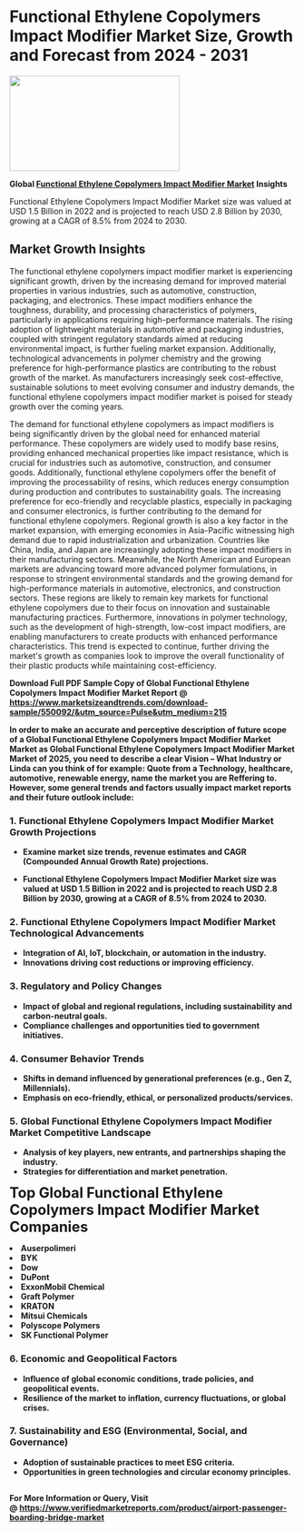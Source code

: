 <H1>Functional Ethylene Copolymers Impact Modifier Market Size, Growth and Forecast from 2024 - 2031</H1><img class="aligncenter size-medium wp-image-584254" src="https://thirdeyenews.in/wp-content/uploads/2024/09/Global-Market-Research-300x168.jpeg" alt="" width="300" height="168" /><p><strong>Global&nbsp;<a href="https://www.marketsizeandtrends.com/download-sample/550092/&amp;utm_source=Pulse&amp;utm_medium=215">Functional Ethylene Copolymers Impact Modifier Market</a> Insights</strong></p><p>Functional Ethylene Copolymers Impact Modifier Market size was valued at USD 1.5 Billion in 2022 and is projected to reach USD 2.8 Billion by 2030, growing at a CAGR of 8.5% from 2024 to 2030.</p><p><h2>Market Growth Insights</h2> The functional ethylene copolymers impact modifier market is experiencing significant growth, driven by the increasing demand for improved material properties in various industries, such as automotive, construction, packaging, and electronics. These impact modifiers enhance the toughness, durability, and processing characteristics of polymers, particularly in applications requiring high-performance materials. The rising adoption of lightweight materials in automotive and packaging industries, coupled with stringent regulatory standards aimed at reducing environmental impact, is further fueling market expansion. Additionally, technological advancements in polymer chemistry and the growing preference for high-performance plastics are contributing to the robust growth of the market. As manufacturers increasingly seek cost-effective, sustainable solutions to meet evolving consumer and industry demands, the functional ethylene copolymers impact modifier market is poised for steady growth over the coming years. <p><strong></strong></p> <p>The demand for functional ethylene copolymers as impact modifiers is being significantly driven by the global need for enhanced material performance. These copolymers are widely used to modify base resins, providing enhanced mechanical properties like impact resistance, which is crucial for industries such as automotive, construction, and consumer goods. Additionally, functional ethylene copolymers offer the benefit of improving the processability of resins, which reduces energy consumption during production and contributes to sustainability goals. The increasing preference for eco-friendly and recyclable plastics, especially in packaging and consumer electronics, is further contributing to the demand for functional ethylene copolymers. Regional growth is also a key factor in the market expansion, with emerging economies in Asia-Pacific witnessing high demand due to rapid industrialization and urbanization. Countries like China, India, and Japan are increasingly adopting these impact modifiers in their manufacturing sectors. Meanwhile, the North American and European markets are advancing toward more advanced polymer formulations, in response to stringent environmental standards and the growing demand for high-performance materials in automotive, electronics, and construction sectors. These regions are likely to remain key markets for functional ethylene copolymers due to their focus on innovation and sustainable manufacturing practices. Furthermore, innovations in polymer technology, such as the development of high-strength, low-cost impact modifiers, are enabling manufacturers to create products with enhanced performance characteristics. This trend is expected to continue, further driving the market's growth as companies look to improve the overall functionality of their plastic products while maintaining cost-efficiency. <p><strong></p><p><span class=""><strong>Download Full PDF Sample Copy of Global Functional Ethylene Copolymers Impact Modifier Market Report</strong> @ <a href="https://www.marketsizeandtrends.com/download-sample/550092/&amp;utm_source=Pulse&amp;utm_medium=215" target="_blank">https://www.marketsizeandtrends.com/download-sample/550092/&amp;utm_source=Pulse&amp;utm_medium=215</a></span></p><p>In order to make an accurate and perceptive description of future scope of a Global&nbsp;Functional Ethylene Copolymers Impact Modifier Market Market as Global&nbsp;Functional Ethylene Copolymers Impact Modifier Market Market of 2025, you need to describe a clear Vision &ndash; What Industry or Linda can you think of for example: Quote from a Technology, healthcare, automotive, renewable energy, name the market you are Reffering to. However, some general trends and factors usually impact market reports and their future outlook include:</p><h3>1.&nbsp;<strong>Functional Ethylene Copolymers Impact Modifier Market Growth Projections</strong></h3><ul><li>Examine market size trends, revenue estimates and CAGR (Compounded Annual Growth Rate) projections.</li><li><p>Functional Ethylene Copolymers Impact Modifier Market size was valued at USD 1.5 Billion in 2022 and is projected to reach USD 2.8 Billion by 2030, growing at a CAGR of 8.5% from 2024 to 2030.</p></li></ul><h3>2.&nbsp;<strong>Functional Ethylene Copolymers Impact Modifier Market Technological Advancements</strong></h3><ul><li>Integration of AI, IoT, blockchain, or automation in the industry.</li><li>Innovations driving cost reductions or improving efficiency.</li></ul><h3>3.&nbsp;<strong>Regulatory and Policy Changes</strong></h3><ul><li>Impact of global and regional regulations, including sustainability and carbon-neutral goals.</li><li>Compliance challenges and opportunities tied to government initiatives.</li></ul><h3>4.&nbsp;<strong>Consumer Behavior Trends</strong></h3><ul><li>Shifts in demand influenced by generational preferences (e.g., Gen Z, Millennials).</li><li>Emphasis on eco-friendly, ethical, or personalized products/services.</li></ul><h3>5.&nbsp;<strong>Global Functional Ethylene Copolymers Impact Modifier Market Competitive Landscape</strong></h3><ul><li>Analysis of key players, new entrants, and partnerships shaping the industry.</li><li>Strategies for differentiation and market penetration.</li></ul><p data-pm-slice="1 1 []"><span style="color: inherit; font-family: inherit; font-size: 25px;">Top Global Functional Ethylene Copolymers Impact Modifier Market Companies</span></p><div class="" data-test-id=""><p><li>Auserpolimeri</li><li> BYK</li><li> Dow</li><li> DuPont</li><li> ExxonMobil Chemical</li><li> Graft Polymer</li><li> KRATON</li><li> Mitsui Chemicals</li><li> Polyscope Polymers</li><li> SK Functional Polymer</li></p></div><h3>6.&nbsp;<strong>Economic and Geopolitical Factors</strong></h3><ul><li>Influence of global economic conditions, trade policies, and geopolitical events.</li><li>Resilience of the market to inflation, currency fluctuations, or global crises.</li></ul><h3>7.&nbsp;<strong>Sustainability and ESG (Environmental, Social, and Governance)</strong></h3><ul><li>Adoption of sustainable practices to meet ESG criteria.</li><li>Opportunities in green technologies and circular economy principles.</li></ul><h2><strong style="font-size: 14px;">For More Information or Query, Visit @&nbsp;</strong><a style="background-color: #ffffff; font-size: 14px;" href="https://www.marketsizeandtrends.com/report/functional-ethylene-copolymers-impact-modifier-market/" target="_blank">https://www.verifiedmarketreports.com/product/airport-passenger-boarding-bridge-market</a></h2>
